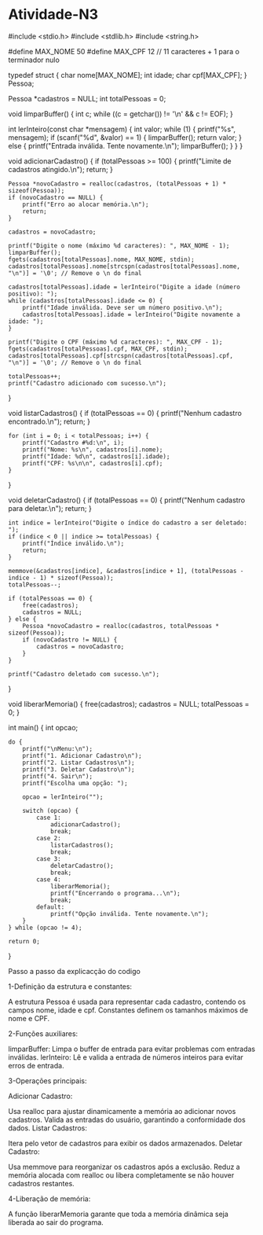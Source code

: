 # Atividade-N3
#include <stdio.h>
#include <stdlib.h>
#include <string.h>

#define MAX_NOME 50
#define MAX_CPF 12 // 11 caracteres + 1 para o terminador nulo

typedef struct {
    char nome[MAX_NOME];
    int idade;
    char cpf[MAX_CPF];
} Pessoa;

Pessoa *cadastros = NULL;
int totalPessoas = 0;

void limparBuffer() {
    int c;
    while ((c = getchar()) != '\n' && c != EOF);
}

int lerInteiro(const char *mensagem) {
    int valor;
    while (1) {
        printf("%s", mensagem);
        if (scanf("%d", &valor) == 1) {
            limparBuffer();
            return valor;
        } else {
            printf("Entrada inválida. Tente novamente.\n");
            limparBuffer();
        }
    }
}

void adicionarCadastro() {
    if (totalPessoas >= 100) {
        printf("Limite de cadastros atingido.\n");
        return;
    }

    Pessoa *novoCadastro = realloc(cadastros, (totalPessoas + 1) * sizeof(Pessoa));
    if (novoCadastro == NULL) {
        printf("Erro ao alocar memória.\n");
        return;
    }

    cadastros = novoCadastro;

    printf("Digite o nome (máximo %d caracteres): ", MAX_NOME - 1);
    limparBuffer();
    fgets(cadastros[totalPessoas].nome, MAX_NOME, stdin);
    cadastros[totalPessoas].nome[strcspn(cadastros[totalPessoas].nome, "\n")] = '\0'; // Remove o \n do final

    cadastros[totalPessoas].idade = lerInteiro("Digite a idade (número positivo): ");
    while (cadastros[totalPessoas].idade <= 0) {
        printf("Idade inválida. Deve ser um número positivo.\n");
        cadastros[totalPessoas].idade = lerInteiro("Digite novamente a idade: ");
    }

    printf("Digite o CPF (máximo %d caracteres): ", MAX_CPF - 1);
    fgets(cadastros[totalPessoas].cpf, MAX_CPF, stdin);
    cadastros[totalPessoas].cpf[strcspn(cadastros[totalPessoas].cpf, "\n")] = '\0'; // Remove o \n do final

    totalPessoas++;
    printf("Cadastro adicionado com sucesso.\n");
}

void listarCadastros() {
    if (totalPessoas == 0) {
        printf("Nenhum cadastro encontrado.\n");
        return;
    }

    for (int i = 0; i < totalPessoas; i++) {
        printf("Cadastro #%d:\n", i);
        printf("Nome: %s\n", cadastros[i].nome);
        printf("Idade: %d\n", cadastros[i].idade);
        printf("CPF: %s\n\n", cadastros[i].cpf);
    }
}

void deletarCadastro() {
    if (totalPessoas == 0) {
        printf("Nenhum cadastro para deletar.\n");
        return;
    }

    int indice = lerInteiro("Digite o índice do cadastro a ser deletado: ");
    if (indice < 0 || indice >= totalPessoas) {
        printf("Índice inválido.\n");
        return;
    }

    memmove(&cadastros[indice], &cadastros[indice + 1], (totalPessoas - indice - 1) * sizeof(Pessoa));
    totalPessoas--;

    if (totalPessoas == 0) {
        free(cadastros);
        cadastros = NULL;
    } else {
        Pessoa *novoCadastro = realloc(cadastros, totalPessoas * sizeof(Pessoa));
        if (novoCadastro != NULL) {
            cadastros = novoCadastro;
        }
    }

    printf("Cadastro deletado com sucesso.\n");
}

void liberarMemoria() {
    free(cadastros);
    cadastros = NULL;
    totalPessoas = 0;
}

int main() {
    int opcao;

    do {
        printf("\nMenu:\n");
        printf("1. Adicionar Cadastro\n");
        printf("2. Listar Cadastros\n");
        printf("3. Deletar Cadastro\n");
        printf("4. Sair\n");
        printf("Escolha uma opção: ");

        opcao = lerInteiro("");

        switch (opcao) {
            case 1:
                adicionarCadastro();
                break;
            case 2:
                listarCadastros();
                break;
            case 3:
                deletarCadastro();
                break;
            case 4:
                liberarMemoria();
                printf("Encerrando o programa...\n");
                break;
            default:
                printf("Opção inválida. Tente novamente.\n");
        }
    } while (opcao != 4);

    return 0;
}

Passo a passo da explicacção do codigo

1-Definição da estrutura e constantes:

A estrutura Pessoa é usada para representar cada cadastro, contendo os campos nome, idade e cpf.
Constantes definem os tamanhos máximos de nome e CPF.

2-Funções auxiliares:

limparBuffer: Limpa o buffer de entrada para evitar problemas com entradas inválidas.
lerInteiro: Lê e valida a entrada de números inteiros para evitar erros de entrada.

3-Operações principais:

Adicionar Cadastro:

Usa realloc para ajustar dinamicamente a memória ao adicionar novos cadastros.
Valida as entradas do usuário, garantindo a conformidade dos dados.
Listar Cadastros:

Itera pelo vetor de cadastros para exibir os dados armazenados.
Deletar Cadastro:

Usa memmove para reorganizar os cadastros após a exclusão.
Reduz a memória alocada com realloc ou libera completamente se não houver cadastros restantes.

4-Liberação de memória:

A função liberarMemoria garante que toda a memória dinâmica seja liberada ao sair do programa.
